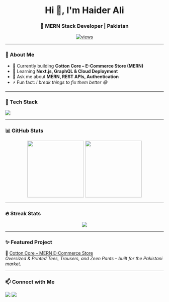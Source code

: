 <h1 align="center">Hi 👋, I'm Haider Ali</h1>
<h3 align="center">🚀 MERN Stack Developer | Pakistan</h3>

<p align="center">
  <a href="https://github.com/haiderali7066">
    <img src="https://komarev.com/ghpvc/?username=haiderali7066&label=Profile%20views&color=0e75b6&style=flat" alt="views" />
  </a>
</p>

---

### 🌟 About Me
- 🔭 Currently building **Cotton Core – E-Commerce Store (MERN)**
- 🌱 Learning **Next.js, GraphQL & Cloud Deployment**
- 💬 Ask me about **MERN, REST APIs, Authentication**
- ⚡ Fun fact: *I break things to fix them better 😅*

---

### 🚀 Tech Stack
<p>
  <img src="https://skillicons.dev/icons?i=js,ts,react,nextjs,nodejs,express,mongodb,tailwind,git,github,vscode" />
</p>

---

### 📊 GitHub Stats
<p align="center">
  <img src="https://github-readme-stats.vercel.app/api?username=haiderali7066&show_icons=true&theme=tokyonight" height="180px"/>
  <img src="https://github-readme-stats.vercel.app/api/top-langs/?username=haiderali7066&layout=compact&theme=tokyonight" height="180px"/>
</p>

---

### 🔥 Streak Stats
<p align="center">
  <img src="https://streak-stats.demolab.com?user=haiderali7066&theme=tokyonight&hide_border=true" />
</p>

---

### ✨ Featured Project
🚀 [Cotton Core – MERN E-Commerce Store](https://github.com/your-repo-link)  
*Oversized & Printed Tees, Trousers, and Zeen Pants – built for the Pakistani market.*

---

### 📫 Connect with Me
<p>
  <a href="https://linkedin.com/in/yourprofile"><img src="https://img.shields.io/badge/LinkedIn-blue?style=for-the-badge&logo=linkedin" /></a>
  <a href="mailto:youremail@gmail.com"><img src="https://img.shields.io/badge/Gmail-red?style=for-the-badge&logo=gmail" /></a>
</p>
